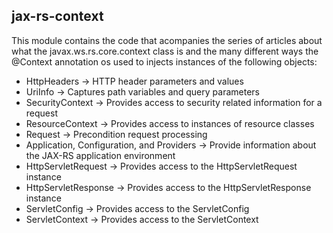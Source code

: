 ## jax-rs-context
This module contains the code that acompanies the series of articles about what the javax.ws.rs.core.context class is and the many different ways the @Context annotation os used to injects instances of the following objects:

* HttpHeaders -> HTTP header parameters and values
* UriInfo -> Captures path variables and query parameters
* SecurityContext -> Provides access to security related information for a request
* ResourceContext -> Provides access to instances of resource classes
* Request -> Precondition request processing
* Application, Configuration, and Providers -> Provide information about the JAX-RS application environment
* HttpServletRequest -> Provides access to the HttpServletRequest instance
* HttpServletResponse -> Provides access to the HttpServletResponse instance
* ServletConfig -> Provides access to the ServletConfig
* ServletContext -> Provides access to the ServletContext 
